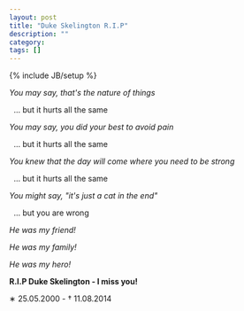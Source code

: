```yaml
---
layout: post
title: "Duke Skelington R.I.P"
description: ""
category:
tags: []
---
```

{% include JB/setup %}

_You may say, that's the nature of things_

&nbsp;&nbsp;... but it hurts all the same

_You may say, you did your best to avoid pain_

&nbsp;&nbsp;... but it hurts all the same

_You knew that the day will come where you need to be strong_

&nbsp;&nbsp;... but it hurts all the same

_You might say, "it's just a cat in the end"_

&nbsp;&nbsp;... but you are wrong

_He was my friend!_

_He was my family!_

_He was my hero!_

**R.I.P Duke Skelington - I miss you!**

&lowast; 25.05.2000 - &dagger; 11.08.2014




